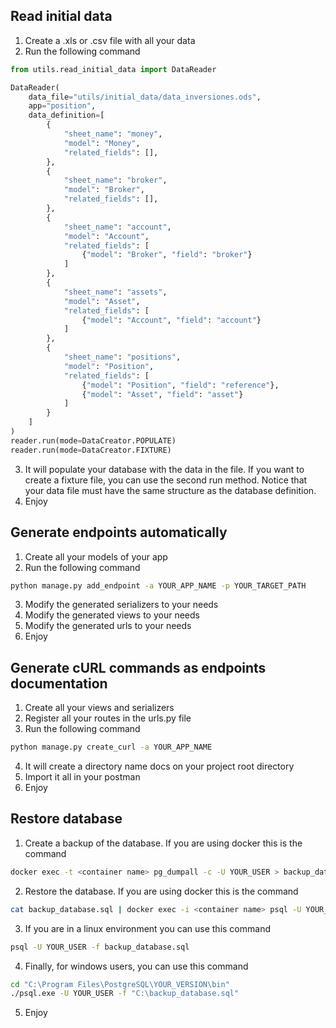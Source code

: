 ## Read initial data
1. Create a .xls or .csv file with all your data
2. Run the following command
```python
from utils.read_initial_data import DataReader

DataReader(
    data_file="utils/initial_data/data_inversiones.ods",
    app="position",
    data_definition=[
        {
            "sheet_name": "money",
            "model": "Money",
            "related_fields": [],
        },
        {
            "sheet_name": "broker",
            "model": "Broker",
            "related_fields": [],
        },
        {
            "sheet_name": "account",
            "model": "Account",
            "related_fields": [
                {"model": "Broker", "field": "broker"}
            ]
        },
        {
            "sheet_name": "assets",
            "model": "Asset",
            "related_fields": [
                {"model": "Account", "field": "account"}
            ]
        },
        {
            "sheet_name": "positions",
            "model": "Position",
            "related_fields": [
                {"model": "Position", "field": "reference"},
                {"model": "Asset", "field": "asset"}
            ]
        }
    ]
)
reader.run(mode=DataCreator.POPULATE)
reader.run(mode=DataCreator.FIXTURE)
```

3. It will populate your database with the data in the file. If you want to create a fixture file, you can use the second run method. Notice that your data file must have the same structure as the database definition.
4. Enjoy

## Generate endpoints automatically
1. Create all your models of your app
2. Run the following command
```bash
python manage.py add_endpoint -a YOUR_APP_NAME -p YOUR_TARGET_PATH
```
3. Modify the generated serializers to your needs
4. Modify the generated views to your needs
5. Modify the generated urls to your needs
6. Enjoy

## Generate cURL commands as endpoints documentation
1. Create all your views and serializers
2. Register all your routes in the urls.py file
3. Run the following command
```bash
python manage.py create_curl -a YOUR_APP_NAME
```
4. It will create a directory name docs on your project root directory
5. Import it all in your postman
6. Enjoy

## Restore database
1. Create a backup of the database. If you are using docker this is the command
```bash
docker exec -t <container name> pg_dumpall -c -U YOUR_USER > backup_database.sql
```
2. Restore the database. If you are using docker this is the command
```bash
cat backup_database.sql | docker exec -i <container name> psql -U YOUR_USER
```
3. If you are in a linux environment you can use this command
```bash
psql -U YOUR_USER -f backup_database.sql
```
4. Finally, for windows users, you can use this command
```bash
cd "C:\Program Files\PostgreSQL\YOUR_VERSION\bin"
./psql.exe -U YOUR_USER -f "C:\backup_database.sql"
```
5. Enjoy